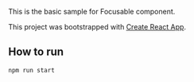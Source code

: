 This is the basic sample for Focusable component.

This project was bootstrapped with [Create React App](https://github.com/facebookincubator/create-react-app).


## How to run
```
npm run start
```